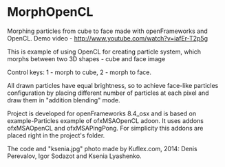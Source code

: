 MorphOpenCL
===========
Morphing particles from cube to face made with openFrameworks and OpenCL.
Demo video - http://www.youtube.com/watch?v=iafEr-T2p5g

This is example of using OpenCL for creating particle system,
which morphs between two 3D shapes - cube and face image

Control keys: 1 - morph to cube, 2 - morph to face.

All drawn particles have equal brightness, so to achieve face-like
particles configuration by placing different number of particles
at each pixel and draw them in "addition blending" mode.

Project is developed for openFrameworks 8.4_osx and is based
on example-Particles example of ofxMSAOpenCL adoon.
It uses addons ofxMSAOpenCL and ofxMSAPingPong.
For simplicity this addons are placed right in the project's folder.

The code and "ksenia.jpg" photo made by Kuflex.com, 2014:
Denis Perevalov, Igor Sodazot and Ksenia Lyashenko.